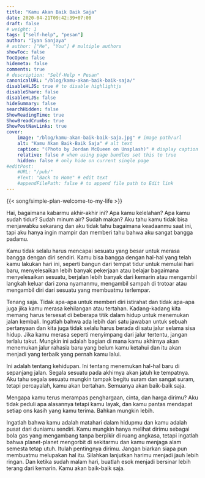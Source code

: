 ```yaml
---
title: "Kamu Akan Baik Baik Saja"
date: 2020-04-21T09:42:39+07:00
draft: false
# weight: 1
tags: ["self-help", "pesan"]
author: "Iyan Sanjaya"
# author: ["Me", "You"] # multiple authors
showToc: false
TocOpen: false
hidemeta: false
comments: true
# description: "Self-Help • Pesan"
canonicalURL: "/blog/kamu-akan-baik-baik-saja/"
disableHLJS: true # to disable highlightjs
disableShare: false
disableHLJS: false
hideSummary: false
searchHidden: false
ShowReadingTime: true
ShowBreadCrumbs: true
ShowPostNavLinks: true
cover:
    image: "/blog/kamu-akan-baik-baik-saja.jpg" # image path/url
    alt: "Kamu Akan Baik-Baik Saja" # alt text
    caption: "(Photo by Jordan McQueen on Unsplash)" # display caption under cover
    relative: false # when using page bundles set this to true
    hidden: false # only hide on current single page
#editPost:
    #URL: "/pub/"
    #Text: "Back to Home" # edit text
    #appendFilePath: false # to append file path to Edit link
---
```

{{< song/simple-plan-welcome-to-my-life >}}

Hai, bagaimana kabarmu akhir-akhir ini? Apa kamu kelelahan? Apa kamu sudah tidur? Sudah minum air? Sudah makan? Aku tahu kamu tidak bisa menjawabku sekarang dan aku tidak tahu bagaimana keadaanmu saat ini, tapi aku hanya ingin mampir dan memberi tahu bahwa aku sangat bangga padamu.

Kamu tidak selalu harus mencapai sesuatu yang besar untuk merasa bangga dengan diri sendiri. Kamu bisa bangga dengan hal-hal yang telah kamu lakukan hari ini, seperti bangun dari tempat tidur untuk memulai hari baru, menyelesaikan lebih banyak pekerjaan atau belajar bagaimana menyelesaikan sesuatu, berjalan lebih banyak dari kemarin atau mengambil langkah keluar dari zona nyamanmu, mengambil sampah di trotoar atau mengambil diri dari sesuatu yang membuatmu terlempar.

Tenang saja. Tidak apa-apa untuk memberi diri istirahat dan tidak apa-apa juga jika kamu merasa kehilangan atau tertahan. Kadang-kadang kita memang harus tersesat di beberapa titik dalam hidup untuk menemukan jalan kembali. Ingatlah bahwa ada lebih dari satu jawaban untuk sebuah pertanyaan dan kita juga tidak selalu harus berada di satu jalur selama sisa hidup. Jika kamu merasa seperti menyimpang dari jalur tertentu, jangan terlalu takut. Mungkin ini adalah bagian di mana kamu akhirnya akan menemukan jalur rahasia baru yang belum kamu ketahui dan itu akan menjadi yang terbaik yang pernah kamu lalui.

Ini adalah tentang kehidupan. Ini tentang menemukan hal-hal baru di sepanjang jalan. Segala sesuatu pada akhirnya akan jatuh ke tempatnya. Aku tahu segala sesuatu mungkin tampak begitu suram dan sangat suram, tetapi percayalah, kamu akan bertahan. Semuanya akan baik-baik saja.

Mengapa kamu terus merampas penghargaan, cinta, dan harga dirimu? Aku tidak peduli apa alasannya tetapi kamu layak, dan kamu pantas mendapat setiap ons kasih yang kamu terima. Bahkan mungkin lebih.

Ingatlah bahwa kamu adalah matahari dalam hidupmu dan kamu adalah pusat dari duniamu sendiri. Kamu mungkin hanya melihat dirimu sebagai bola gas yang mengambang tanpa berpikir di ruang angkasa, tetapi ingatlah bahwa planet-planet mengorbit di sekitarmu dan kamu menjaga alam semesta tetap utuh. Itulah pentingnya dirimu. Jangan biarkan siapa pun membuatmu melupakan hal itu. Silahkan lanjutkan harimu menjadi jauh lebih ringan. Dan ketika sudah malam hari, buatlah esok menjadi bersinar lebih terang dari kemarin. Kamu akan baik-baik saja.